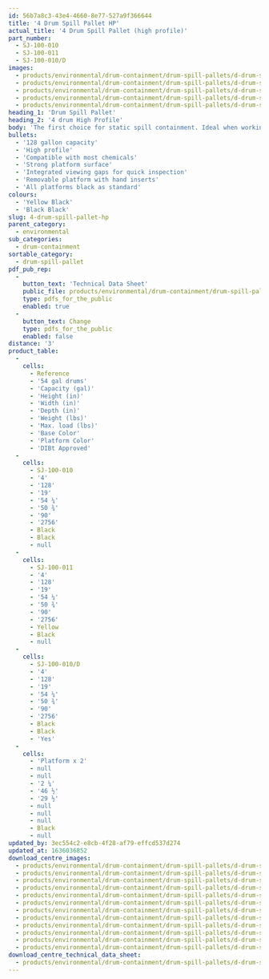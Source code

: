 ```yaml
---
id: 56b7a8c3-43e4-4660-8e77-527a9f366644
title: '4 Drum Spill Pallet HP'
actual_title: '4 Drum Spill Pallet (high profile)'
part_number:
  - SJ-100-010
  - SJ-100-011
  - SJ-100-010/D
images:
  - products/environmental/drum-containment/drum-spill-pallets/d-drum-spill-pallet-hp/images-lr/SJ-100-010_02.jpg
  - products/environmental/drum-containment/drum-spill-pallets/d-drum-spill-pallet-hp/images-lr/SJ-100-011_03.jpg
  - products/environmental/drum-containment/drum-spill-pallets/d-drum-spill-pallet-hp/images-lr/SJ-100-011_01.jpg
  - products/environmental/drum-containment/drum-spill-pallets/d-drum-spill-pallet-hp/images-lr/SJ-100-011_02.jpg
  - products/environmental/drum-containment/drum-spill-pallets/d-drum-spill-pallet-hp/images-lr/SJ-100-010_01.jpg
heading_1: 'Drum Spill Pallet'
heading_2: '4 drum High Profile'
body: 'The first choice for static spill containment. Ideal when working with drums containing liquids and hazardous chemicals.'
bullets:
  - '128 gallon capacity'
  - 'High profile'
  - 'Compatible with most chemicals'
  - 'Strong platform surface'
  - 'Integrated viewing gaps for quick inspection'
  - 'Removable platform with hand inserts'
  - 'All platforms black as standard'
colours:
  - 'Yellow Black'
  - 'Black Black'
slug: 4-drum-spill-pallet-hp
parent_category:
  - environmental
sub_categories:
  - drum-containment
sortable_category:
  - drum-spill-pallet
pdf_pub_rep:
  -
    button_text: 'Technical Data Sheet'
    public_file: products/environmental/drum-containment/drum-spill-pallets/d-drum-spill-pallet-hp/pdf-lr/EV-Spill-Pallet-(4-Drum-485-l)-TD_US.pdf
    type: pdfs_for_the_public
    enabled: true
  -
    button_text: Change
    type: pdfs_for_the_public
    enabled: false
distance: '3'
product_table:
  -
    cells:
      - Reference
      - '54 gal drums'
      - 'Capacity (gal)'
      - 'Height (in)'
      - 'Width (in)'
      - 'Depth (in)'
      - 'Weight (lbs)'
      - 'Max. load (lbs)'
      - 'Base Color'
      - 'Platform Color'
      - 'DIBt Approved'
  -
    cells:
      - SJ-100-010
      - '4'
      - '128'
      - '19'
      - '54 ¼'
      - '50 ¾'
      - '90'
      - '2756'
      - Black
      - Black
      - null
  -
    cells:
      - SJ-100-011
      - '4'
      - '128'
      - '19'
      - '54 ¼'
      - '50 ¾'
      - '90'
      - '2756'
      - Yellow
      - Black
      - null
  -
    cells:
      - SJ-100-010/D
      - '4'
      - '128'
      - '19'
      - '54 ¼'
      - '50 ¾'
      - '90'
      - '2756'
      - Black
      - Black
      - 'Yes'
  -
    cells:
      - 'Platform x 2'
      - null
      - null
      - '2 ¼'
      - '46 ½'
      - '29 ½'
      - null
      - null
      - null
      - Black
      - null
updated_by: 3ec554c2-e8cb-4f28-af79-effcd537d274
updated_at: 1636036852
download_centre_images:
  - products/environmental/drum-containment/drum-spill-pallets/d-drum-spill-pallet-hp/images-hr/SJ-100-011_01.jpg
  - products/environmental/drum-containment/drum-spill-pallets/d-drum-spill-pallet-hp/images-hr/SJ-100-011_02.jpg
  - products/environmental/drum-containment/drum-spill-pallets/d-drum-spill-pallet-hp/images-hr/SJ-100-011_03.jpg
  - products/environmental/drum-containment/drum-spill-pallets/d-drum-spill-pallet-hp/images-hr/SJ-100-011_04.jpg
  - products/environmental/drum-containment/drum-spill-pallets/d-drum-spill-pallet-hp/images-hr/SJ-100-011_05.jpg
  - products/environmental/drum-containment/drum-spill-pallets/d-drum-spill-pallet-hp/images-hr/SJ-100-011_06.jpg
  - products/environmental/drum-containment/drum-spill-pallets/d-drum-spill-pallet-hp/images-hr/SJ-100-010_01.jpg
  - products/environmental/drum-containment/drum-spill-pallets/d-drum-spill-pallet-hp/images-hr/SJ-100-010_02.jpg
  - products/environmental/drum-containment/drum-spill-pallets/d-drum-spill-pallet-hp/images-hr/SJ-100-010_03.jpg
  - products/environmental/drum-containment/drum-spill-pallets/d-drum-spill-pallet-hp/images-hr/SJ-100-010_04.jpg
  - products/environmental/drum-containment/drum-spill-pallets/d-drum-spill-pallet-hp/images-hr/SJ-100-010_05.jpg
  - products/environmental/drum-containment/drum-spill-pallets/d-drum-spill-pallet-hp/images-hr/SJ-100-010_06.jpg
download_centre_technical_data_sheet:
  - products/environmental/drum-containment/drum-spill-pallets/d-drum-spill-pallet-hp/pdf-hr/EV-Spill-Pallet-(4-Drum-485-l)-TD_US.pdf
---
```

